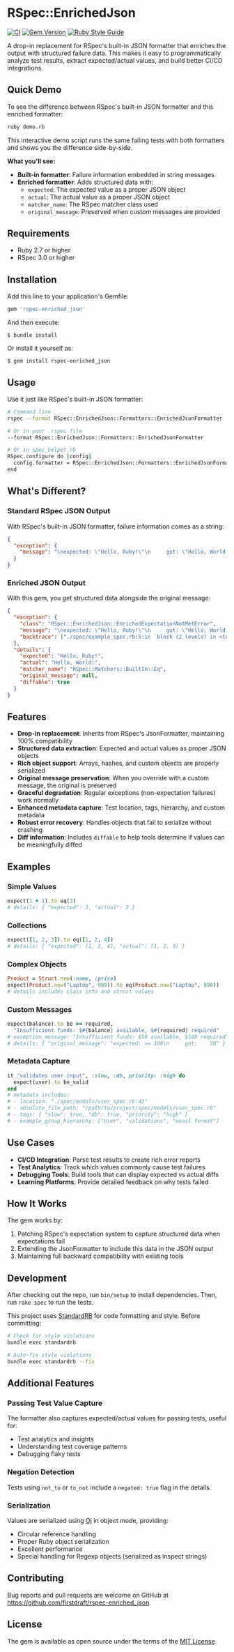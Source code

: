 # RSpec::EnrichedJson

[![CI](https://github.com/firstdraft/rspec-enriched_json/actions/workflows/ci.yml/badge.svg)](https://github.com/firstdraft/rspec-enriched_json/actions/workflows/ci.yml)
[![Gem Version](https://badge.fury.io/rb/rspec-enriched_json.svg)](https://badge.fury.io/rb/rspec-enriched_json)
[![Ruby Style Guide](https://img.shields.io/badge/code_style-standard-brightgreen.svg)](https://github.com/standardrb/standard)

A drop-in replacement for RSpec's built-in JSON formatter that enriches the output with structured failure data. This makes it easy to programmatically analyze test results, extract expected/actual values, and build better CI/CD integrations.

## Quick Demo

To see the difference between RSpec's built-in JSON formatter and this enriched formatter:

```bash
ruby demo.rb
```

This interactive demo script runs the same failing tests with both formatters and shows you the difference side-by-side.

**What you'll see:**
- **Built-in formatter**: Failure information embedded in string messages  
- **Enriched formatter**: Adds structured data with:
  - `expected`: The expected value as a proper JSON object
  - `actual`: The actual value as a proper JSON object  
  - `matcher_name`: The RSpec matcher class used
  - `original_message`: Preserved when custom messages are provided

## Requirements

- Ruby 2.7 or higher
- RSpec 3.0 or higher

## Installation

Add this line to your application's Gemfile:

```ruby
gem 'rspec-enriched_json'
```

And then execute:

    $ bundle install

Or install it yourself as:

    $ gem install rspec-enriched_json

## Usage

Use it just like RSpec's built-in JSON formatter:

```bash
# Command line
rspec --format RSpec::EnrichedJson::Formatters::EnrichedJsonFormatter

# Or in your .rspec file
--format RSpec::EnrichedJson::Formatters::EnrichedJsonFormatter

# Or in spec_helper.rb
RSpec.configure do |config|
  config.formatter = RSpec::EnrichedJson::Formatters::EnrichedJsonFormatter
end
```

## What's Different?

### Standard RSpec JSON Output

With RSpec's built-in JSON formatter, failure information comes as a string:

```json
{
  "exception": {
    "message": "\nexpected: \"Hello, Ruby!\"\n     got: \"Hello, World!\"\n\n(compared using ==)\n"
  }
}
```

### Enriched JSON Output

With this gem, you get structured data alongside the original message:

```json
{
  "exception": {
    "class": "RSpec::EnrichedJson::EnrichedExpectationNotMetError",
    "message": "\nexpected: \"Hello, Ruby!\"\n     got: \"Hello, World!\"\n\n(compared using ==)\n",
    "backtrace": ["./spec/example_spec.rb:5:in `block (2 levels) in <top (required)>'"]
  },
  "details": {
    "expected": "Hello, Ruby!",
    "actual": "Hello, World!",
    "matcher_name": "RSpec::Matchers::BuiltIn::Eq",
    "original_message": null,
    "diffable": true
  }
}
```

## Features

- **Drop-in replacement**: Inherits from RSpec's JsonFormatter, maintaining 100% compatibility
- **Structured data extraction**: Expected and actual values as proper JSON objects
- **Rich object support**: Arrays, hashes, and custom objects are properly serialized
- **Original message preservation**: When you override with a custom message, the original is preserved
- **Graceful degradation**: Regular exceptions (non-expectation failures) work normally
- **Enhanced metadata capture**: Test location, tags, hierarchy, and custom metadata
- **Robust error recovery**: Handles objects that fail to serialize without crashing
- **Diff information**: Includes `diffable` to help tools determine if values can be meaningfully diffed

## Examples

### Simple Values
```ruby
expect(1 + 1).to eq(3)
# details: { "expected": 3, "actual": 2 }
```

### Collections
```ruby
expect([1, 2, 3]).to eq([1, 2, 4])
# details: { "expected": [1, 2, 4], "actual": [1, 2, 3] }
```

### Complex Objects
```ruby
Product = Struct.new(:name, :price)
expect(Product.new("Laptop", 999)).to eq(Product.new("Laptop", 899))
# details includes class info and struct values
```

### Custom Messages
```ruby
expect(balance).to be >= required,
  "Insufficient funds: $#{balance} available, $#{required} required"
# exception.message: "Insufficient funds: $50 available, $100 required"
# details: { "original_message": "expected: >= 100\n     got:    50" }
```

### Metadata Capture
```ruby
it "validates user input", :slow, :db, priority: :high do
  expect(user).to be_valid
end
# metadata includes:
# - location: "./spec/models/user_spec.rb:42"
# - absolute_file_path: "/path/to/project/spec/models/user_spec.rb"
# - tags: { "slow": true, "db": true, "priority": "high" }
# - example_group_hierarchy: ["User", "validations", "email format"]
```

## Use Cases

- **CI/CD Integration**: Parse test results to create rich error reports
- **Test Analytics**: Track which values commonly cause test failures  
- **Debugging Tools**: Build tools that can display expected vs actual diffs
- **Learning Platforms**: Provide detailed feedback on why tests failed

## How It Works

The gem works by:

1. Patching RSpec's expectation system to capture structured data when expectations fail
2. Extending the JsonFormatter to include this data in the JSON output
3. Maintaining full backward compatibility with existing tools

## Development

After checking out the repo, run `bin/setup` to install dependencies. Then, run `rake spec` to run the tests.

This project uses [StandardRB](https://github.com/standardrb/standard) for code formatting and style. Before committing:

```bash
# Check for style violations
bundle exec standardrb

# Auto-fix style violations
bundle exec standardrb --fix
```

## Additional Features

### Passing Test Value Capture
The formatter also captures expected/actual values for passing tests, useful for:
- Test analytics and insights
- Understanding test coverage patterns
- Debugging flaky tests

### Negation Detection
Tests using `not_to` or `to_not` include a `negated: true` flag in the details.

### Serialization
Values are serialized using [Oj](https://github.com/ohler55/oj) in object mode, providing:
- Circular reference handling
- Proper Ruby object serialization
- Excellent performance
- Special handling for Regexp objects (serialized as inspect strings)

## Contributing

Bug reports and pull requests are welcome on GitHub at https://github.com/firstdraft/rspec-enriched_json.

## License

The gem is available as open source under the terms of the [MIT License](https://opensource.org/licenses/MIT).

